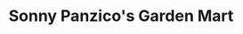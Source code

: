 ---
title: "Sonny Panzico's Garden Mart"
url: /west-monroe/sonny-panzicos-garden-mart/
shop: garden centre
---